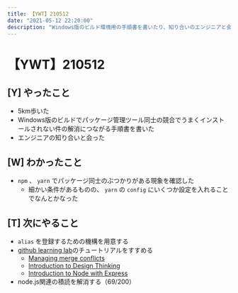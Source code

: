 ```yaml
---
title: 【YWT】210512
date: "2021-05-12 22:20:00"
description: "Windows版のビルド環境用の手順書を書いたり、知り合いのエンジニアと会ったりした"
---
```


# 【YWT】210512

## [Y] やったこと

- 5km歩いた
- Windows版のビルドでパッケージ管理ツール同士の競合でうまくインストールされない件の解消につながる手順書を書いた
- エンジニアの知り合いと会った

## [W] わかったこと

- `npm` 、 `yarn` でパッケージ同士のぶつかりがある現象を確認した
  - 細かい条件があるものの、 `yarn` の `config` にいくつか設定を入れることでなんとかなった

## [T] 次にやること

- `alias` を登録するための機構を用意する
- [github learning lab](https://lab.github.com/githubtraining)のチュートリアルをすすめる
  - [Managing merge conflicts](https://lab.github.com/githubtraining/managing-merge-conflicts)
  - [Introduction to Design Thinking](https://lab.github.com/githubtraining/introduction-to-design-thinking)
  - [Introduction to Node with Express](https://lab.github.com/everydeveloper/introduction-to-node-with-express)
- node.js関連の積読を解消する（69/200）
